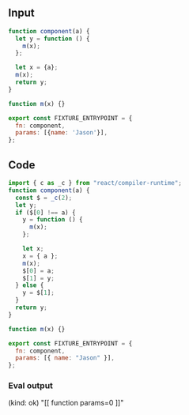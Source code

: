 
## Input

```javascript
function component(a) {
  let y = function () {
    m(x);
  };

  let x = {a};
  m(x);
  return y;
}

function m(x) {}

export const FIXTURE_ENTRYPOINT = {
  fn: component,
  params: [{name: 'Jason'}],
};

```

## Code

```javascript
import { c as _c } from "react/compiler-runtime";
function component(a) {
  const $ = _c(2);
  let y;
  if ($[0] !== a) {
    y = function () {
      m(x);
    };

    let x;
    x = { a };
    m(x);
    $[0] = a;
    $[1] = y;
  } else {
    y = $[1];
  }
  return y;
}

function m(x) {}

export const FIXTURE_ENTRYPOINT = {
  fn: component,
  params: [{ name: "Jason" }],
};

```
      
### Eval output
(kind: ok) "[[ function params=0 ]]"